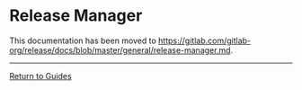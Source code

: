 # Release Manager

This documentation has been moved to <https://gitlab.com/gitlab-org/release/docs/blob/master/general/release-manager.md>.

---

[Return to Guides](../README.md#guides)
